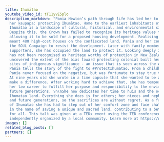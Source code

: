 ```yaml
---
title: Ihumātao
youtube_video_id: tT11yvE5plo
description_markdown: "Pania Newton’s path through life has led her to find her purpose,
  her kaupapa: protecting Ihumātao. Home to the earliest inhabitants of New Zealand,
  Ihumātao is a landscape of cultural, historical, and environmental significance.
  Despite this, the Crown has failed to recognise its heritage values for New Zealand,
  allowing it to be sold for a proposed housing development. Realising that the plan
  meant 480 high-cost houses on the confiscated land, Pania and her cousins created
  the SOUL Campaign to resist the development. Later with family members and other
  supporters, she has occupied the land to protect it. Looking deeply into why Ihumātao
  has not been recognised as heritage worthy of protection in New Zealand, SOUL has
  uncovered the extent of the bias toward protecting colonial built heritage over
  sites of indigenous significance - an issue that is seen across the world. Here
  Pania tells the story of the fight to #ProtectIhumatao. From a childhood of struggle
  Pania never focused on the negative, but was fortunate to stay true to her Maoritanga.
  At nine years old she wrote in a time capsule that she wanted to be a lawyer to
  make a difference. After working hard to achieve that, she has temporarily left
  her law career to fulfill her purpose and responsibility to the environment for
  future generations. \n\nShe now dedicates her time to huis and the occupation of
  Ihumatao land. Everything she does is for others; her nieces and nephews, her whanau,
  and future generations, so the sacrifices are without regret. As a frontline protector
  of Ihumatao she has had to step out of her comfort zone and face challenges, all
  in the name of saving a unique and sacred land, contributing to a better Aotearoa
  for all. This talk was given at a TEDx event using the TED conference format but
  independently organized by a local community. Learn more at https://www.ted.com/tedx"
images: []
related_blog_posts: []
partners: []
---
```

